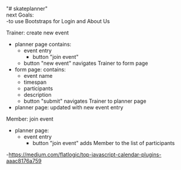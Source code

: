 "# skateplanner" </br>
next Goals: </br>
-to use Bootstraps for Login and About Us </br>

Trainer: create new event
- planner page contains:
  - event entry
    - button "join event"
  - button "new event" navigates Trainer to form page
- form page: contains:
  - event name
  - timespan
  - participants
  - description
  - button "submit" navigates Trainer to planner page
- planner page: updated with new event entry

Member: join event
- planner page:
  - event entry
    - button "join event" adds Member to the list of participants
    
-https://medium.com/flatlogic/top-javascript-calendar-plugins-aaac8176a759
  
